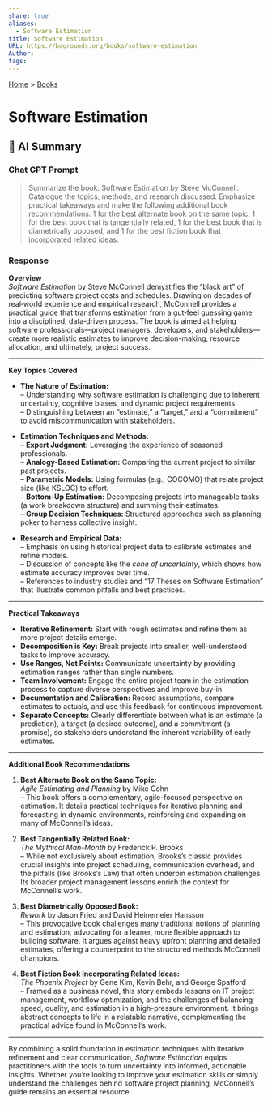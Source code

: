 ```yaml
---
share: true
aliases:
  - Software Estimation
title: Software Estimation
URL: https://bagrounds.org/books/software-estimation
Author: 
tags: 
---
```

[Home](../index.md) > [Books](./index.md)  
# Software Estimation  
## 🤖 AI Summary  
### Chat GPT Prompt  
> Summarize the book: Software Estimation by Steve McConnell. Catalogue the topics, methods, and research discussed. Emphasize practical takeaways and make the following additional book recommendations: 1 for the best alternate book on the same topic, 1 for the best book that is tangentially related, 1 for the best book that is diametrically opposed, and 1 for the best fiction book that incorporated related ideas.  
  
### Response  
**Overview**    
*Software Estimation* by Steve McConnell demystifies the “black art” of predicting software project costs and schedules. Drawing on decades of real‐world experience and empirical research, McConnell provides a practical guide that transforms estimation from a gut‐feel guessing game into a disciplined, data‐driven process. The book is aimed at helping software professionals—project managers, developers, and stakeholders—create more realistic estimates to improve decision-making, resource allocation, and ultimately, project success.  
  
---  
  
**Key Topics Covered**    
- **The Nature of Estimation:**    
  – Understanding why software estimation is challenging due to inherent uncertainty, cognitive biases, and dynamic project requirements.    
  – Distinguishing between an “estimate,” a “target,” and a “commitment” to avoid miscommunication with stakeholders.  
  
- **Estimation Techniques and Methods:**    
  – **Expert Judgment:** Leveraging the experience of seasoned professionals.    
  – **Analogy-Based Estimation:** Comparing the current project to similar past projects.    
  – **Parametric Models:** Using formulas (e.g., COCOMO) that relate project size (like KSLOC) to effort.    
  – **Bottom-Up Estimation:** Decomposing projects into manageable tasks (a work breakdown structure) and summing their estimates.    
  – **Group Decision Techniques:** Structured approaches such as planning poker to harness collective insight.  
  
- **Research and Empirical Data:**    
  – Emphasis on using historical project data to calibrate estimates and refine models.    
  – Discussion of concepts like the *cone of uncertainty*, which shows how estimate accuracy improves over time.    
  – References to industry studies and “17 Theses on Software Estimation” that illustrate common pitfalls and best practices.  
  
---  
  
**Practical Takeaways**    
- **Iterative Refinement:** Start with rough estimates and refine them as more project details emerge.    
- **Decomposition is Key:** Break projects into smaller, well-understood tasks to improve accuracy.    
- **Use Ranges, Not Points:** Communicate uncertainty by providing estimation ranges rather than single numbers.    
- **Team Involvement:** Engage the entire project team in the estimation process to capture diverse perspectives and improve buy-in.    
- **Documentation and Calibration:** Record assumptions, compare estimates to actuals, and use this feedback for continuous improvement.    
- **Separate Concepts:** Clearly differentiate between what is an estimate (a prediction), a target (a desired outcome), and a commitment (a promise), so stakeholders understand the inherent variability of early estimates.  
  
---  
  
**Additional Book Recommendations**  
  
1. **Best Alternate Book on the Same Topic:**    
   *Agile Estimating and Planning* by Mike Cohn    
   – This book offers a complementary, agile-focused perspective on estimation. It details practical techniques for iterative planning and forecasting in dynamic environments, reinforcing and expanding on many of McConnell’s ideas.  
  
2. **Best Tangentially Related Book:**    
   *The Mythical Man-Month* by Frederick P. Brooks    
   – While not exclusively about estimation, Brooks’s classic provides crucial insights into project scheduling, communication overhead, and the pitfalls (like Brooks’s Law) that often underpin estimation challenges. Its broader project management lessons enrich the context for McConnell’s work.  
  
3. **Best Diametrically Opposed Book:**    
   *Rework* by Jason Fried and David Heinemeier Hansson    
   – This provocative book challenges many traditional notions of planning and estimation, advocating for a leaner, more flexible approach to building software. It argues against heavy upfront planning and detailed estimates, offering a counterpoint to the structured methods McConnell champions.  
  
4. **Best Fiction Book Incorporating Related Ideas:**    
   *The Phoenix Project* by Gene Kim, Kevin Behr, and George Spafford    
   – Framed as a business novel, this story embeds lessons on IT project management, workflow optimization, and the challenges of balancing speed, quality, and estimation in a high-pressure environment. It brings abstract concepts to life in a relatable narrative, complementing the practical advice found in McConnell’s work.  
  
---  
  
By combining a solid foundation in estimation techniques with iterative refinement and clear communication, *Software Estimation* equips practitioners with the tools to turn uncertainty into informed, actionable insights. Whether you’re looking to improve your estimation skills or simply understand the challenges behind software project planning, McConnell’s guide remains an essential resource.  
